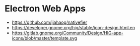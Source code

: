 Electron Web Apps
=================

* <https://github.com/jiahaog/nativefier>
* <https://developer.gnome.org/hig/stable/icon-design.html.en>
* <https://gitlab.gnome.org/Community/Design/HIG-app-icons/blob/master/template.svg>

